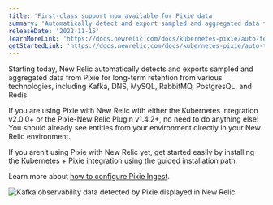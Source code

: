 ```yaml
---
title: 'First-class support now available for Pixie data'
summary: 'Automatically detect and export sampled and aggregated data from Pixie for long-term retention'
releaseDate: '2022-11-15'
learnMoreLink: 'https://docs.newrelic.com/docs/kubernetes-pixie/auto-telemetry-pixie/understand-use-data/overview/#pixie-configure-storage'
getStartedLink: 'https://docs.newrelic.com/docs/kubernetes-pixie/auto-telemetry-pixie/understand-use-data/explore-pixie-data/'
---
```


Starting today, New Relic automatically detects and exports sampled and aggregated data from Pixie for long-term retention from various technologies, including Kafka, DNS, MySQL, RabbitMQ, PostgresQL, and Redis.

If you are using Pixie with New Relic with either the Kubernetes integration v2.0.0+ or the Pixie-New Relic Plugin v1.4.2+, no need to do anything else! You should already see entities from your environment directly in your New Relic environment.

If you aren’t using Pixie with New Relic yet, get started easily by installing the Kubernetes + Pixie integration using [the guided installation path](https://docs.newrelic.com/install/kubernetes).

Learn more about [how to configure Pixie Ingest](https://docs.newrelic.com/docs/kubernetes-pixie/auto-telemetry-pixie/understand-use-data/overview#pixie-configure-storage).

![Kafka observability data detected by Pixie displayed in New Relic](/images/pixie-entity.webp 'Kafka observability data detected by Pixie displayed in New Relic')
